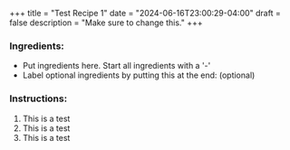 +++
title = "Test Recipe 1"
date = "2024-06-16T23:00:29-04:00"
draft = false
description = "Make sure to change this."
+++

### Ingredients:

- Put ingredients here. Start all ingredients with a '-'
- Label optional ingredients by putting this at the end: (optional)

### Instructions:

1. This is a test
1. This is a test
1. This is a test 